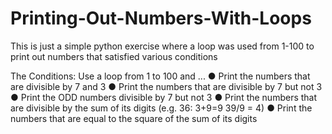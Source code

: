 # Printing-Out-Numbers-With-Loops
This is just a simple python exercise where a loop was used from 1-100 to print out numbers that satisfied various conditions

The Conditions:
Use a loop from 1 to 100 and ...
● Print the numbers that are divisible by 7 and 3
● Print the numbers that are divisible by 7 but not 3
● Print the ODD numbers divisible by 7 but not 3
● Print the numbers that are divisible by the sum of its digits (e.g. 36: 3+9=9 39/9 = 4)
● Print the numbers that are equal to the square of the sum of its digits
